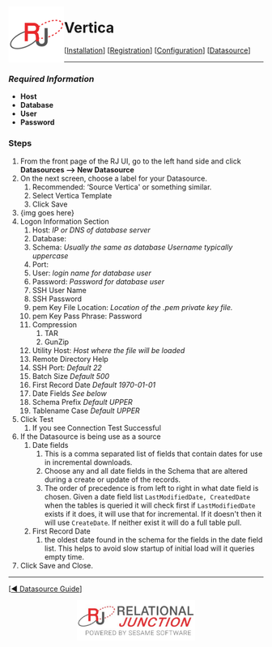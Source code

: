  <a href="http://www.sesamesoftware.com"><img align=left src="../images/RJOrbit110x110.png"></img></a>

[comment]: # (Change Heading to reflect Datasource)

#  Vertica

[comment]: # (Leave Nav BAR untouched)

[[Installation](../guides/installguide.md)] [[Registration](../guides/RegistrationGuide.md)] [[Configuration](../guides/configurationGuide.md)] [[Datasource](../guides/DatasourceGuide.md)]

---

[comment]: # (Leave Or Alter Required info as needed)

### *Required Information*

* **Host**
* **Database**
* **User**
* **Password** 

### Steps

[comment]: # (step 1 is common to all Datasources)
[comment]: # (Step 2.1and 2.2 should be adjusted for Data Source specific)
[comment]: # (Step 3 should be Image of the datasource you can add the screenshot to the images folder or create a placeholder like {image of datasource screen})
[comment]: # (adjust step 4 and below as needed)
<!--Host * Help	
database * Help	
Schema Help	
Port Help	
User * Help	
Password * Help	
SSH User Name Help	
SSH Password Help	
pem Key File Location Help	
pem Key Pass Phrase Help	
compression Help	
NONE
Utility Host Help	
Remote Directory Help	
SSH Port Help	
22
Batch Size Help	
500
First Record Date Help	
1970-01-01
Date Fields Help	
Schema Prefix Help	
UPPER
Tablename Case Help	
UPPER
Select Method -->

1. From the front page of the RJ UI, go to the left hand side and click **Datasources --> New Datasource**
2. On the next screen, choose a label for your Datasource.
   1. Recommended: ‘Source Vertica' or something similar.
   2. Select Vertica Template
   3. Click Save
3. {img goes here}
4. Logon Information Section
   1. Host: *IP or DNS of database server*
   2. Database:
   3. Schema: *Usually the same as database Username typically uppercase*
   4. Port:
   5. User: *login name for database user*
   6. Password: *Password for database user*
   7. SSH User Name 	
   8. SSH Password 	
   9. pem Key File Location: *Location of the .pem private key file.*
   10. pem Key Pass Phrase: Password 
   11. Compression
       1.  TAR
       2.  GunZip
   12. Utility Host: *Host where the file will be loaded*
   13. Remote Directory Help	
   14. SSH Port: *Default 22*
   15. Batch Size *Default 500*
   16. First Record Date *Default 1970-01-01*
   17. Date Fields *See below*
   18. Schema Prefix *Default UPPER*
   19. Tablename Case *Default UPPER*
1. Click Test
   1. If you see Connection Test Successful
2. If the Datasource is being use as a source
   1. Date fields
      1. This is a comma separated list of fields that contain dates for use in incremental downloads.
      2. Choose any and all date fields in the Schema that are altered during a create or update of the records.
      3. The order of precedence is from left to right in what date field is chosen. Given a date field list `LastModifiedDate, CreatedDate` when the tables is queried it will check first if `LastModifiedDate` exists if it does, it will use that for incremental. If it doesn't then it will use `CreateDate`. If neither exist it will do a full table pull.
   2. First Record Date
      1. the oldest date found in the schema for the fields in the date field list. This helps to avoid slow startup of initial load will it queries empty time.
3. Click Save and Close.

---

[[&#9664; Datasource Guide](../guides/DatasourceGuide.md)]

<p align="center" >  <a href="http://www.sesamesoftware.com"><img align=center src="../images/poweredBy.png" height="80px"></img></a> </p>
